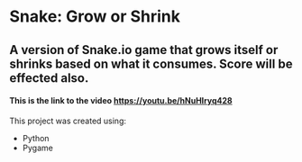 # Snake: Grow or Shrink
## A version of Snake.io game that grows itself or shrinks based on what it consumes. Score will be effected also.

#### This is the link to the video https://youtu.be/hNuHIryq428

This project was created using:
* Python
* Pygame
